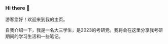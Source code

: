 ### Hi there 👋

<!--
**CodeChenxi/CodeChenxi** is a ✨ _special_ ✨ repository because its `README.md` (this file) appears on your GitHub profile.

Here are some ideas to get you started:

- 🔭 I’m currently working on ...
- 🌱 I’m currently learning ...
- 👯 I’m looking to collaborate on ...
- 🤔 I’m looking for help with ...
- 💬 Ask me about ...
- 📫 How to reach me: ...
- 😄 Pronouns: ...
- ⚡ Fun fact: ...
-->

游客您好！欢迎来到我的主页。

自我介绍一下，我是一名大三学生，是2023的考研党。我将会在这里分享我考研期间的学习生活和一些笔记。

